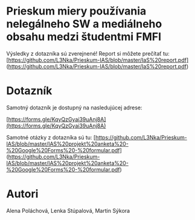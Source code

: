# Prieskum miery používania nelegálneho SW a mediálneho obsahu medzi študentmi FMFI

Výsledky z dotazníka sú zverejnené! Report si môžete prečítať tu:
[https://github.com/L3Nka/Prieskum-IAS/blob/master/IaS%20report.pdf] (https://github.com/L3Nka/Prieskum-IAS/blob/master/IaS%20report.pdf)

# Dotazník

Samotný dotazník je dostupný na nasledujúcej adrese: 

[https://forms.gle/KqyQzGyai39uAnj8A](https://forms.gle/KqyQzGyai39uAnj8A)

Samotné otázky z dotazníka sú tu: 
[https://github.com/L3Nka/Prieskum-IAS/blob/master/IAS%20projekt%20anketa%20-%20Google%20Forms%20-%20formular.pdf] (https://github.com/L3Nka/Prieskum-IAS/blob/master/IAS%20projekt%20anketa%20-%20Google%20Forms%20-%20formular.pdf)


# Autori
Alena Poláchová, Lenka Stúpalová, Martin Sýkora

